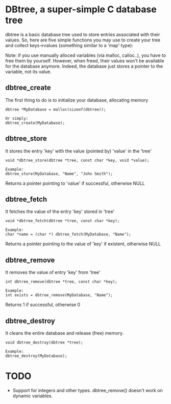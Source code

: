 # DBtree, a super-simple C database tree

dbtree is a basic database tree used to store entries associated with their values.
So, here are five simple functions you may use to create your tree and collect keys->values (something similar to a 'map' type):

Note: if you use manually alloced variables (via malloc, calloc..), you have to free them by yourself. However, when freed, their values won't be available for the database anymore. Indeed, the database just stores a pointer to the variable, not its value.

## dbtree_create

The first thing to do is to initialize your database, allocating memory

    dbtree *MyDatabase = malloc(sizeof(dbtree));

    Or simply:
    dbtree_create(MyDatabase);


## dbtree_store

It stores the entry 'key' with the value (pointed by) 'value' in the 'tree'

    void *dbtree_store(dbtree *tree, const char *key, void *value);

    Example:
    dbtree_store(MyDatabase, "Name", "John Smith");

Returns a pointer pointing to 'value' if successful, otherwise NULL


## dbtree_fetch

It fetches the value of the entry 'key' stored in 'tree'

    void *dbtree_fetch(dbtree *tree, const char *key);

    Example:
    char *name = (char *) dbtree_fetch(MyDatabase, "Name");

Returns a pointer pointing to the value of 'key' if existent, otherwise NULL


## dbtree_remove

It removes the value of entry 'key' from 'tree'

    int dbtree_remove(dbtree *tree, const char *key);

    Example:
    int exists = dbtree_remove(MyDatabase, "Name");

Returns 1 if successful, otherwise 0


## dbtree_destroy

It cleans the entire database and release (free) memory.

    void dbtree_destroy(dbtree *tree);

    Example:
    dbtree_destroy(MyDatabase);


# TODO

* Support for integers and other types. dbtree_remove() doesn't work on dynamic variables.
